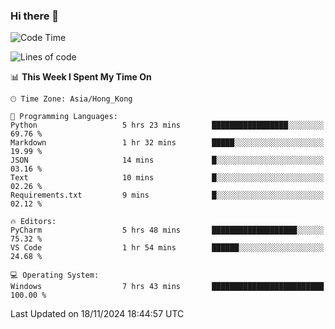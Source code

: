 ### Hi there 👋

<!--
**RoiexLee/RoiexLee** is a ✨ _special_ ✨ repository because its `README.md` (this file) appears on your GitHub profile.

Here are some ideas to get you started:

- 🔭 I’m currently working on ...
- 🌱 I’m currently learning ...
- 👯 I’m looking to collaborate on ...
- 🤔 I’m looking for help with ...
- 💬 Ask me about ...
- 📫 How to reach me: ...
- 😄 Pronouns: ...
- ⚡ Fun fact: ...
-->

<!--START_SECTION:waka-->
![Code Time](http://img.shields.io/badge/Code%20Time-749%20hrs%2010%20mins-blue)

![Lines of code](https://img.shields.io/badge/From%20Hello%20World%20I%27ve%20Written-38.4%20thousand%20lines%20of%20code-blue)

📊 **This Week I Spent My Time On** 

```text
🕑︎ Time Zone: Asia/Hong_Kong

💬 Programming Languages: 
Python                   5 hrs 23 mins       █████████████████░░░░░░░░   69.76 % 
Markdown                 1 hr 32 mins        █████░░░░░░░░░░░░░░░░░░░░   19.99 % 
JSON                     14 mins             █░░░░░░░░░░░░░░░░░░░░░░░░   03.16 % 
Text                     10 mins             █░░░░░░░░░░░░░░░░░░░░░░░░   02.26 % 
Requirements.txt         9 mins              █░░░░░░░░░░░░░░░░░░░░░░░░   02.12 % 

🔥 Editors: 
PyCharm                  5 hrs 48 mins       ███████████████████░░░░░░   75.32 % 
VS Code                  1 hr 54 mins        ██████░░░░░░░░░░░░░░░░░░░   24.68 % 

💻 Operating System: 
Windows                  7 hrs 43 mins       █████████████████████████   100.00 % 
```


 Last Updated on 18/11/2024 18:44:57 UTC
<!--END_SECTION:waka-->

